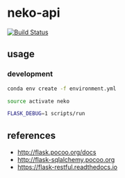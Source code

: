 # neko-api

[![Build Status][build-badge]][build-status]

## usage

### development

```bash
conda env create -f environment.yml

source activate neko

FLASK_DEBUG=1 scripts/run
```

## references

- <http://flask.pocoo.org/docs>
- <http://flask-sqlalchemy.pocoo.org>
- <https://flask-restful.readthedocs.io>

[build-badge]: https://img.shields.io/travis/airt/neko-api.svg
[build-status]: https://travis-ci.org/airt/neko-api
